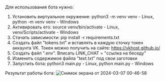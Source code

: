 Для использования бота нужно:
1. Установить виртуальное окружение: python3 -m venv venv - Linux, python -m venv venv - Windows
2. Активировать его: source venv/bin/activate - Linux, venv/Scripts/activate - Windows
3. Стачать зависимости: pip install -r requirements.txt
4. Создать файл "tokens.txt" и вставлять в каждую сточку токен аккаунта VK. Токен можно получить на сайте: https://vkhost.github.io/
5. Создать файл ".env". Вписать LINK_CHAT = "ссылка на беседу"
6. Изменить содержимое файла "text.txt" под свои заготовки
7. Запустить бота: python3 main.py - Linux, python main.py - Windows

Результат работы бота:
![Снимок экрана от 2024-03-07 00-46-58](https://github.com/Wanesill/flood_bot_vk/assets/134942020/dfd487d9-88a8-4f58-9268-1df58179df43)
